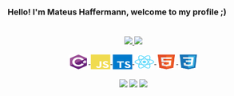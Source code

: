 ### Hello! I'm Mateus Haffermann, welcome to my profile ;) 
#
<div align="center">
  <div>
  <a href="https://github.com/mhaffz">
  <img height="180em" src="https://github-readme-stats.vercel.app/api?username=mhaffz&show_icons=true&theme=midnight-purple&include_all_commits=true&count_private=true"/>
  <img height="150em" src="https://github-readme-stats.vercel.app/api/top-langs/?username=mhaffz&layout=compact&langs_count=7&theme=midnight-purple"/>
</div>
  
<div style="display: inline_block"><br>
  <img align="center" alt="Mateus-CSharp" height="30" width="40" src="https://raw.githubusercontent.com/devicons/devicon/master/icons/csharp/csharp-original.svg">
  <img align="center" alt="Mateus-JS" height="30" width="40" src="https://raw.githubusercontent.com/devicons/devicon/master/icons/javascript/javascript-plain.svg">
  <img align="center" alt="Mateus-TS" height="30" width="40" src="https://raw.githubusercontent.com/devicons/devicon/master/icons/typescript/typescript-plain.svg">
  <img align="center" alt="Mateus-React" height="30" width="40" src="https://raw.githubusercontent.com/devicons/devicon/master/icons/react/react-original.svg">
  <img align="center" alt="Mateus-HTML" height="30" width="40" src="https://raw.githubusercontent.com/devicons/devicon/master/icons/html5/html5-original.svg">
  <img align="center" alt="Mateus-CSS" height="30" width="40" src="https://raw.githubusercontent.com/devicons/devicon/master/icons/css3/css3-original.svg">
</div>
  
  ####
  
  <div> 
  <a href="https://instagram.com/haffz._" target="_blank" rel="noopener noreferrer"><img src="https://img.shields.io/badge/-Instagram-%23ED1C24?style=for-the-badge&logo=instagram&logoColor=white"></a>
  <a href="https://www.linkedin.com/in/mateus-haffermann-873746209" target="_blank" rel="noopener noreferrer"><img src="https://img.shields.io/badge/-LinkedIn-%230077B5?style=for-the-badge&logo=linkedin&logoColor=white"></a> 
  <a href = "mateushaffmain@gmail.com" target="_blank" rel="noopener noreferrer"><img src="https://img.shields.io/badge/-GMAIL-%23f1413d?style=for-the-badge&logo=gmail&logoColor=white"></a>
</div>
</div>
